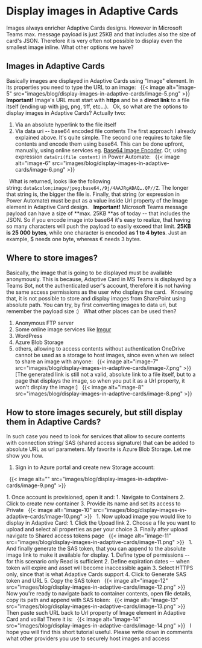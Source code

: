 # Display images in Adaptive Cards

Images always enricher Adaptive Cards designs. However in Microsoft
Teams max. message payload is just 25KB and that includes also the size
of card's JSON. Therefore it is very often not possible to display even
the smallest image inline. What other options we have?
 
## Images in Adaptive Cards 

Basically images are displayed in Adaptive Cards using "Image" element.
In its properties you need to type the URL to an image:
 
{{< image alt="image-5" src="images/blog/display-images-in-adaptive-cards/image-5.png" >}}
 
**Important!** Image's URL must start with **https** and be a **direct
link** to a file itself (ending up with jpg, png, tiff, etc...).
 
Ok, so what are the options to display images in Adaptive Cards?
Actually two:
1.  Via an absolute hyperlink to the file itself
2.  Via data uri -- base64 encoded file contents
The first approach I already explained above. It's quite simple. The
second one requires to take file contents and encode them using base64.
This can be done upfront, manually, using online services eg. [Base64
Image Encoder](https://www.base64-image.de/). Or, using
expression `dataUri(file content)` in Power Automate:
 
{{< image alt="image-6" src="images/blog/display-images-in-adaptive-cards/image-6.png" >}}

 
What is returned, looks like the following
string: `data&colon;image/jpeg;base64,/9j/4AAJRgABAQ….QP//Z`. The longer
that string is, the bigger the file is. Finally, that string (or
expression in Power Automate) must be put as a value inside Url property
of the Image element in Adaptive Card design.
 
**Important!** Microsoft Teams message payload can have a size of **max.
25KB **as of today -- that includes the JSON. So if you encode image
into base64 it's easy to realize, that having so many characters will
push the payload to easily exceed that limit. **25KB is 25 000 bytes**,
while one character is encoded **as 1 to 4 bytes**. Just an example, \$
needs one byte, whereas € needs 3 bytes.

## Where to store images? 

Basically, the image that is going to be displayed must be available
anonymously. This is because, Adaptive Card in MS Teams is displayed by
a Teams Bot, not the authenticated user's account, therefore it is not
having the same access permissions as the user who displays the card.
 
Knowing that, it is not possible to store and display images from
SharePoint using absolute path. You can try, by first converting images
to data uri, but remember the payload size :)
 
What other places can be used then?
1.  Anonymous FTP server
2.  Some online image services like [Imgur](https://imgur.com/)
3.  WordPress
4.  Azure Blob Storage
5.  others, allowing to access contents without authentication
OneDrive cannot be used as a storage to host images, since even when we
select to share an image with anyone:
 
{{< image alt="image-7" src="images/blog/display-images-in-adaptive-cards/image-7.png" >}}
 
[The generated link is still not a valid, absolute link to a file
itself, but to a page that displays the image, so when you put it as a
Url property, it won't display the
image:]
 
{{< image alt="image-8" src="images/blog/display-images-in-adaptive-cards/image-8.png" >}}
 
## How to store images securely, but still display them in Adaptive Cards? 
In such case you need to look for services that allow to secure contents
with connection string/ SAS (shared access signature) that can be added
to absolute URL as url parameters. My favorite is Azure Blob Storage.
Let me show you how.
 
1.  Sign in to Azure portal and create new Storage account:


 
{{< image alt="" src="images/blog/display-images-in-adaptive-cards/image-9.png" >}}              
</div>
1.  Once account is provisioned, open it and:
    1.  Navigate to Containers
    2.  Click to create new container
    3.  Provide its name and set its access to Private
 
{{< image alt="image-10" src="images/blog/display-images-in-adaptive-cards/image-10.png" >}}
 
1.  Now upload image you would like to display in Adaptive Card:
    1.  Click the Upoad link
    2.  Choose a file you want to upload and select all properties as
        per your choice
    3.  Finally after upload navigate to Shared access tokens page
 
{{< image alt="image-11" src="images/blog/display-images-in-adaptive-cards/image-11.png" >}}
 
1.  And finally generate the SAS token, that you can append to the
    absolute image link to make it available for display.
    1.  Define type of permissions -- for this scenario only Read is
        sufficient
    2.  Define expiration dates -- when token will expire and asset will
        become inaccessible again
    3.  Select HTTPS only, since that is what Adaptive Cards support
    4.  Click to Generate SAS token and URL
    5.  Copy the SAS token
 
{{< image alt="image-12" src="images/blog/display-images-in-adaptive-cards/image-12.png" >}}
 
Now you're ready to navigate back to container contents, open file
details, copy its path and append with SAS token:
 
{{< image alt="image-13" src="images/blog/display-images-in-adaptive-cards/image-13.png" >}}
 
Then paste such URL back to Url property of Image element in Adaptive
Card and voilla! There it is:
 
{{< image alt="image-14" src="images/blog/display-images-in-adaptive-cards/image-14.png" >}}
 
I hope you will find this short tutorial useful. Please write down in
comments what other providers you use to securely host images and access
 